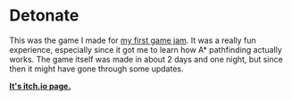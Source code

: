 # Detonate

This was the game I made for [my first game jam](https://itch.io/jam/mini-jam2ndedition). It was a really fun experience, especially since it got me to learn how A* pathfinding actually works.
The game itself was made in about 2 days and one night, but since then it might have gone through some updates.

[**It's itch.io page.**](https://lumberjack-apps.itch.io/detonate)
